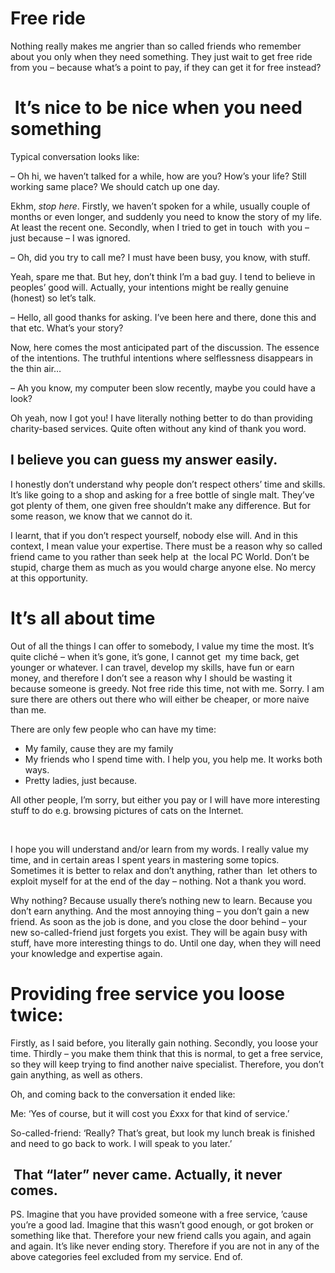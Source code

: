 # Free ride

Nothing really makes me angrier than so called friends who remember about you only when they need something. They just wait to get free ride from you &#8211; because what&#8217;s a point to pay, if they can get it for free instead?

<!--more-->

#  It&#8217;s nice to be nice when you need something

Typical conversation looks like:

&#8211; Oh hi, we haven&#8217;t talked for a while, how are you? How&#8217;s your life? Still working same place? We should catch up one day.

Ekhm, _stop here_. Firstly, we haven&#8217;t spoken for a while, usually couple of months or even longer, and suddenly you need to know the story of my life. At least the recent one. Secondly, when I tried to get in touch  with you &#8211; just because &#8211; I was ignored.

&#8211; Oh, did you try to call me? I must have been busy, you know, with stuff.

Yeah, spare me that. But hey, don&#8217;t think I&#8217;m a bad guy. I tend to believe in peoples&#8217; good will. Actually, your intentions might be really genuine (honest) so let&#8217;s talk.

&#8211; Hello, all good thanks for asking. I&#8217;ve been here and there, done this and that etc. What&#8217;s your story?

Now, here comes the most anticipated part of the discussion. The essence of the intentions. The truthful intentions where selflessness disappears in the thin air&#8230;

&#8211; Ah you know, my computer been slow recently, maybe you could have a look?

Oh yeah, now I got you! I have literally nothing better to do than providing charity-based services. Quite often without any kind of thank you word.

## **I believe you can guess my answer easily.**

I honestly don&#8217;t understand why people don&#8217;t respect others&#8217; time and skills. It&#8217;s like going to a shop and asking for a free bottle of single malt. They&#8217;ve got plenty of them, one given free shouldn&#8217;t make any difference. But for some reason, we know that we cannot do it.

I learnt, that if you don&#8217;t respect yourself, nobody else will. And in this context, I mean value your expertise. There must be a reason why so called friend came to you rather than seek help at  the local PC World. Don&#8217;t be stupid, charge them as much as you would charge anyone else. No mercy at this opportunity.

# It&#8217;s all about time

Out of all the things I can offer to somebody, I value my time the most. It&#8217;s quite cliché &#8211; when it&#8217;s gone, it&#8217;s gone, I cannot get  my time back, get younger or whatever. I can travel, develop my skills, have fun or earn money, and therefore I don&#8217;t see a reason why I should be wasting it because someone is greedy. Not free ride this time, not with me. Sorry. I am sure there are others out there who will either be cheaper, or more naive than me.

There are only few people who can have my time:

  * My family, cause they are my family
  * My friends who I spend time with. I help you, you help me. It works both ways.
  * Pretty ladies, just because.

<div>
  All other people, I&#8217;m sorry, but either you pay or I will have more interesting stuff to do e.g. browsing pictures of cats on the Internet.
</div>

&nbsp;

I hope you will understand and/or learn from my words. I really value my time, and in certain areas I spent years in mastering some topics. Sometimes it is better to relax and don&#8217;t anything, rather than  let others to exploit myself for at the end of the day &#8211; nothing. Not a thank you word.

Why nothing? Because usually there&#8217;s nothing new to learn. Because you don&#8217;t earn anything. And the most annoying thing &#8211; you don&#8217;t gain a new friend. As soon as the job is done, and you close the door behind &#8211; your new so-called-friend just forgets you exist. They will be again busy with stuff, have more interesting things to do. Until one day, when they will need your knowledge and expertise again.

# Providing free service you loose twice:

Firstly, as I said before, you literally gain nothing. Secondly, you loose your time. Thirdly &#8211; you make them think that this is normal, to get a free service, so they will keep trying to find another naive specialist. Therefore, you don&#8217;t gain anything, as well as others.

Oh, and coming back to the conversation it ended like:

Me: &#8216;Yes of course, but it will cost you £xxx for that kind of service.&#8217;

So-called-friend: &#8216;Really? That&#8217;s great, but look my lunch break is finished and need to go back to work. I will speak to you later.&#8217;

##  That &#8220;later&#8221; never came. Actually, it never comes.

PS. Imagine that you have provided someone with a free service, &#8217;cause you&#8217;re a good lad. Imagine that this wasn&#8217;t good enough, or got broken or something like that. Therefore your new friend calls you again, and again and again. It&#8217;s like never ending story. Therefore if you are not in any of the  above categories feel excluded from my service. End of.
